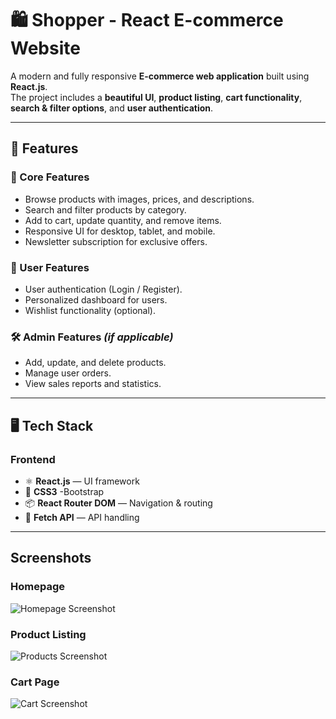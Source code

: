 # 🛍️ Shopper - React E-commerce Website

A modern and fully responsive **E-commerce web application** built using **React.js**.  
The project includes a **beautiful UI**, **product listing**, **cart functionality**, **search & filter options**, and **user authentication**.

---

## 🚀 Features

### **🛒 Core Features**
- Browse products with images, prices, and descriptions.
- Search and filter products by category.
- Add to cart, update quantity, and remove items.
- Responsive UI for desktop, tablet, and mobile.
- Newsletter subscription for exclusive offers.

### **👤 User Features**
- User authentication (Login / Register).
- Personalized dashboard for users.
- Wishlist functionality (optional).

### **🛠️ Admin Features** *(if applicable)*
- Add, update, and delete products.
- Manage user orders.
- View sales reports and statistics.

---

## 🖥️ Tech Stack

### **Frontend**
- ⚛️ **React.js** — UI framework
- 🎨 **CSS3** -Bootstrap
- 📦 **React Router DOM** — Navigation & routing
- 🔄 **Fetch API** — API handling

---
## Screenshots
 ### **Homepage**
![Homepage Screenshot](./screenshots/homepage.png)

### **Product Listing**
![Products Screenshot](./screenshots/products.png)

### **Cart Page**
![Cart Screenshot](./screenshots/cart.png)


